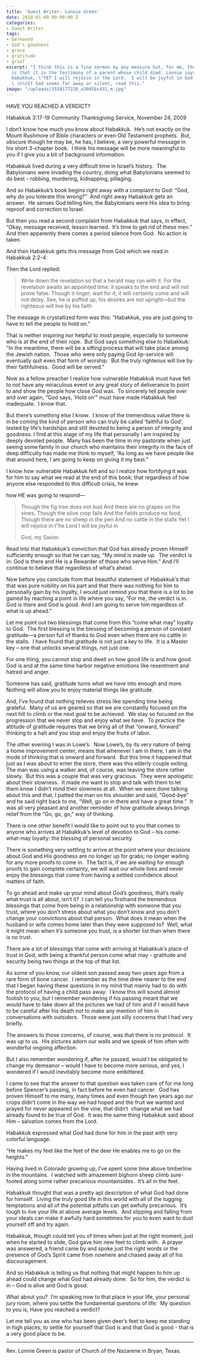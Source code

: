 ```yaml
---
title: 'Guest Writer: Lonnie Green'
date: 2010-01-09 00:00:00 Z
categories:
- Guest Writer
tags:
- bereaved
- God's goodness
- grace
- gratitude
- grief
excerpt: "I think this is a fine sermon by any measure but, for me, the special thing
  is that it is the testimony of a parent whose child died. Lonnie says with the prophet
  Habakkuk, \"YET I will rejoice in the Lord.  I will be joyful in God, my Savior.\"
  \ \n\nIf God seems far away or silent, read this."
image: "/uploads/3558177226_a3045bc431_m.jpg"
---
```


HAVE YOU REACHED A VERDICT?

Habakkuk 3:17-19
Community Thanksgiving Service, November 24, 2009

I don’t know how much you know about Habakkuk.  He’s not exactly on the Mount Rushmore of Bible characters or even Old Testament prophets.  But, obscure though he may be, he has, I believe, a very powerful message in his short 3-chapter book.  I think his message will be more meaningful to you if I give you a bit of background information.

Habakkuk lived during a very difficult time in Israel’s history.  The Babylonians were invading the country, doing what Babylonians seemed to do best - robbing, murdering, kidnapping, pillaging.

And so Habakkuk’s book begins right away with a complaint to God: “God, why do you tolerate this wrong?”  And right away Habakkuk gets an answer.  He senses God telling him, the Babylonians were His idea to bring reproof and correction to Israel.

But then you read a second complaint from Habakkuk that says, in effect, “Okay, message received, lesson learned.  It’s time to get rid of these men.”  And then apparently there comes a period silence from God.  No action is taken.

And then Habakkuk gets this message from God which we read in Habakkuk 2:2-4:

Then the Lord replied:


<blockquote>Write down the revelation so that a herald may run with it.
For the revelation awaits an appointed time: it speaks to the end and will not prove false. Though it linger, wait for it; it will certainly come and will not delay.
See, he is puffed up; his desires are not upright—but the righteous will live by his faith</blockquote>



The message in crystallized form was this: “Habakkuk, you are just going to have to tell the people to hold on.”

That is neither inspiring nor helpful to most people, especially to someone who is at the end of their rope.  But God says something else to Habakkuk:   “In the meantime, there will be a sifting process that will take place among the Jewish nation.  Those who were only paying God lip-service will eventually quit even that form of worship.  But the truly righteous will live by their faithfulness.  Good will be served.”

Now as a fellow preacher I realize how vulnerable Habakkuk must have felt to not have any miraculous event or any great story of deliverance to point to and show the people how close God was.  To sincerely tell people over and over again, “God says, ‘Hold on’” must have made Habakkuk feel inadequate.  I know that.

But there’s something else I know.  I know of the tremendous value there is in be coming the kind of person who can truly be called ‘faithful to God’, tested by life’s hardships and still devoted to being a person of integrity and goodness. I find at this stage of my life that personally I am inspired by deeply devoted people.  Many has been the time in my pastorate when just seeing some family in our church who maintains their integrity in the face of deep difficulty has made me think to myself, “As long as we have people like that around here, I am going to keep on giving it my best.”

I know how vulnerable Habakkuk felt and so I realize how fortifying it was for him to say what we read at the end of this book; that regardless of how anyone else responded to this difficult crisis, he knew

 how HE was going to respond—



<blockquote>Though the fig tree does not bud
And there are no grapes on the vines,
Though the olive crop fails
And the fields produce no food,
Though there are no sheep in the pen
And no cattle in the stalls
Yet I will rejoice in t”he Lord
I will be joyful in

 God, my Savior.</blockquote>



Read into that Habakkuk’s conviction that God has already proven Himself sufficiently enough so that he can say, “My mind is made up.  The verdict is in: God is there and He is a Rewarder of those who serve Him.” And I’ll continue to believe that regardless of what’s ahead.

Now before you conclude from that beautiful statement of Habakkuk’s that that was pure nobility on his part and that there was nothing for him to personally gain by his loyalty, I would just remind you that there is a lot to be gained by reaching a point in life where you say, “For me, the verdict is in.  God is there and God is good. And I am going to serve him regardless of what is up ahead.”

Let me point out two blessings that come from this “come what may” loyalty to God.  The first blessing is the blessing of becoming a person of constant gratitude—a person full of thanks to God even when there are no cattle in the stalls.  I have found that gratitude is not just a key to life.  It is a Master key – one that unlocks several things, not just one.

For one thing, you cannot stop and dwell on how good life is and how good God is and at the same time harbor negative emotions like resentment and hatred and anger.

Someone has said, gratitude turns what we have into enough and more.  Nothing will allow you to enjoy material things like gratitude.

And, I’ve found that nothing relieves stress like spending time being grateful.  Many of us are geared so that we are constantly focused on the next hill to climb or the next goal to be achieved.  We stay so focused on the progression that we never stop and enjoy what we have.  To practice the attitude of gratitude requires that we bring all of that “onward, forward” thinking to a halt and you stop and enjoy the fruits of labor.

The other evening I was in Lowe’s.  Now Lowe’s, by its very nature of being a home improvement center, means that whenever I am in there, I am in the mode of thinking that is onward and forward.  But this time it happened that just as I was about to enter the store, there was this elderly couple exiting.  The man was using a walker and, of course, was leaving the store rather slowly.  But this was a couple that was very gracious.  They were apologetic about their slowness.  It made me want to stop and talk with them to let them know I didn’t mind their slowness at all.  When we were done talking about this and that, I patted the man on his shoulder and said, “Good-bye” and he said right back to me, “Well, go on in there and have a great time.”  It was all very pleasant and another reminder of how gratitude always brings relief from the “Go, go, go,” way of thinking.

There is one other benefit I would like to point out to you that comes to anyone who arrives at Habakkuk’s level of devotion to God – his come-what-may loyalty: the blessing of personal security.

There is something very settling to arrive at the point where your decisions about God and His goodness are no longer up for grabs; no longer waiting for any more proofs to come in.  The fact is, if we are waiting for enough proofs to gain complete certainty, we will wait our whole lives and never enjoy the blessings that come from having a settled confidence about matters of faith.

To go ahead and make up your mind about God’s goodness, that’s really what trust is all about, isn’t it?  I can tell you firsthand the tremendous blessings that come from being in a relationship with someone that you trust, where you don’t stress about what you don’t know and you don’t change your convictions about that person.  What does it mean when the husband or wife comes home later than they were supposed to?  Well, what it might mean when it’s someone you trust, is a shorter list than when there is no trust.

There are a lot of blessings that come with arriving at Habakkuk’s place of trust in God, with being a thankful person come what may - gratitude and security being two things at the top of that list.

As some of you know, our oldest son passed away two years ago from a rare form of bone cancer.  I remember as the time drew nearer to the end that I began having these questions in my mind that mainly had to do with the protocol of having a child pass away.  I know this will sound almost foolish to you, but I remember wondering if his passing meant that we would have to take down all the pictures we had of him and if I would have to be careful after his death not to make any mention of him in conversations with outsiders.  Those were just silly concerns that I had very briefly.

The answers to those concerns, of course, was that there is no protocol.  It was up to us.  His pictures adorn our walls and we speak of him often with wonderful ongoing affection.

But I also remember wondering if, after he passed, would I be obligated to change my demeanor – would I have to become more serious, and yes, I wondered if I would inevitably become more embittered.

I came to see that the answer to that question was taken care of for me long before Spencer’s passing, in fact before he even had cancer.  God has proven Himself to me many, many times and even though two years ago our crops didn’t come in the way we had hoped and the fruit we wanted and prayed for never appeared on the vine, that didn’t  change what we had already found to be true of God.  It was the same thing Habakkuk said about Him – salvation comes from the Lord.

Habakkuk expressed what God had done for him in the past with very colorful language.

“He makes my feet like the feet of the deer
He enables me to go on the heights.”

Having lived in Colorado growing up, I’ve spent some time above timberline in the mountains.  I watched with amazement bighorn sheep climb sure-footed along some rather precarious mountainsides.  It’s all in the feet.

Habakkuk thought that was a pretty apt description of what God had done for himself.  Living the truly good life in this world with all of the tugging temptations and all of the potential pitfalls can get awfully precarious.  It’s tough to live your life at above average levels.  And slipping and falling from your ideals can make it awfully hard sometimes for you to even want to dust yourself off and try again.

Habakkuk, though could tell you of times when just at the right moment, just when he started to slide, God gave him new feet to climb with.  A prayer was answered, a friend came by and spoke just the right words or the presence of God’s Spirit came from nowhere and chased away all of his discouragement.

And so Habakkuk is telling us that nothing that might happen to him up ahead could change what God had already done.  So for him, the verdict is in – God is alive and God is good.

What about you?  I’m speaking now to that place in your life, your personal jury room, where you settle the fundamental questions of life:  My question to you is, Have you reached a verdict?

Let me tell you as one who has been given deer’s feet to keep me standing in high places, to settle for yourself that God is and that God is good - that is a very good place to be.

________

Rev. Lonnie Green is pastor of Church of the Nazarene in Bryan, Texas.
